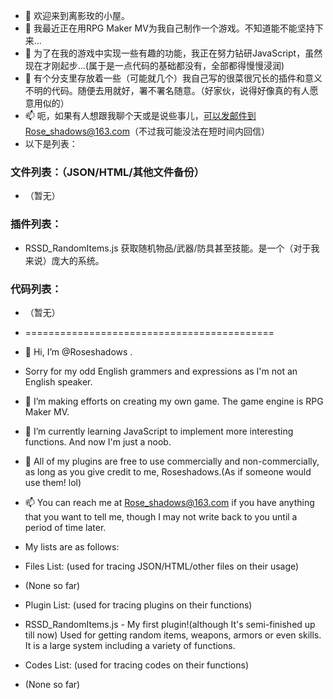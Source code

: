 - 👋 欢迎来到离影玫的小屋。
- 👀 我最近正在用RPG Maker MV为我自己制作一个游戏。不知道能不能坚持下来...
- 🌱 为了在我的游戏中实现一些有趣的功能，我正在努力钻研JavaScript，虽然现在才刚起步...(属于是一点代码的基础都没有，全部都得慢慢浸润)
- 💞️ 有个分支里存放着一些（可能就几个）我自己写的很菜很冗长的插件和意义不明的代码。随便去用就好，署不署名随意。（好家伙，说得好像真的有人愿意用似的）
- 📫 呃，如果有人想跟我聊个天或是说些事儿，可以发邮件到Rose_shadows@163.com（不过我可能没法在短时间内回信）
- 以下是列表：
### 文件列表：（JSON/HTML/其他文件备份）
- （暂无）
### 插件列表：
- RSSD_RandomItems.js 获取随机物品/武器/防具甚至技能。是一个（对于我来说）庞大的系统。
### 代码列表：
- （暂无）
- ===========================================
- 👋 Hi, I’m @Roseshadows . 
- Sorry for my odd English grammers and expressions as I'm not an English speaker.
- 👀 I’m making efforts on creating my own game. The game engine is RPG Maker MV.
- 🌱 I’m currently learning JavaScript to implement more interesting functions. And now I'm just a noob.
- 💞️ All of my plugins are free to use commercially and non-commercially, as long as you give credit to me, Roseshadows.(As if someone would use them! lol)
- 📫 You can reach me at Rose_shadows@163.com if you have anything that you want to tell me, though I may not write back to you until a period of time later.
- My lists are as follows: 
- Files List: (used for tracing JSON/HTML/other files on their usage)
- (None so far)

- Plugin List: (used for tracing plugins on their functions)
- RSSD_RandomItems.js - My first plugin!(although It's semi-finished up till now) Used for getting random items, weapons, armors or even skills. It is a large system including a variety of functions.

- Codes List: (used for tracing codes on their functions)
- (None so far)

<!---
Roseshadows/Roseshadows is a ✨ special ✨ repository because its `README.md` (this file) appears on your GitHub profile.
You can click the Preview link to take a look at your changes.
--->
